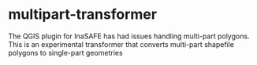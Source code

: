 multipart-transformer
=====================

The QGIS plugin for InaSAFE has had issues handling multi-part polygons. This is an experimental transformer that converts multi-part shapefile polygons to single-part geometries
